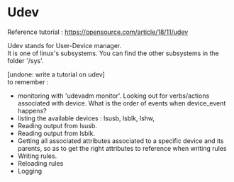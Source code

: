 # Udev

Reference tutorial : https://opensource.com/article/18/11/udev

Udev stands for User-Device manager.  
It is one of linux's subsystems. You can find the other subsystems in the folder '/sys'.    

[undone: write a tutorial on udev]  
to remember : 
  - monitoring with 'udevadm monitor'. Looking out for verbs/actions associated with device. What is the order of events when device_event happens?
  - listing the available devices : lsusb, lsblk, lshw, 
  - Reading output from lsusb.
  - Reading output from lsblk.
  - Getting all associated attributes associated to a specific device and its parents, so as to get the right attributes to reference when writing rules
  - Writing rules.
  - Reloading rules
  - Logging